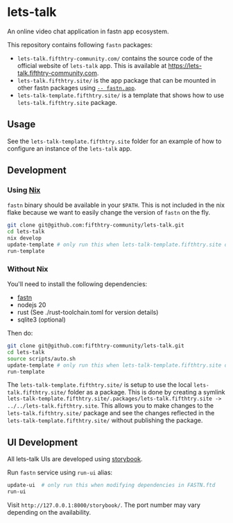 # lets-talk

An online video chat application in fastn app ecosystem.

This repository contains following `fastn` packages:
- `lets-talk.fifthtry-community.com/` contains the source code of the official website of `lets-talk` app. This is available at https://lets-talk.fifthtry-community.com.
- `lets-talk.fifthtry.site/` is the app package that can be mounted in other fastn packages using [`-- fastn.app`](https://fastn.com/app/).
- `lets-talk-template.fifthtry.site/` is a template that shows how to use `lets-talk.fifthtry.site` package.

## Usage

See the `lets-talk-template.fifthtry.site` folder for an example of how to
configure an instance of the `lets-talk` app.

## Development

### Using [Nix](https://nixos.org/)

`fastn` binary should be available in your `$PATH`. This is not included in the
nix flake because we want to easily change the version of `fastn` on the fly.

```sh
git clone git@github.com:fifthtry-community/lets-talk.git
cd lets-talk
nix develop
update-template # only run this when lets-talk-template.fifthtry.site dependencies are modified
run-template
```

### Without Nix

You'll need to install the following dependencies:
- [fastn](https://fastn.com/install/)
- nodejs 20
- rust (See ./rust-toolchain.toml for version details)
- sqlite3 (optional)

Then do:

```sh
git clone git@github.com:fifthtry-community/lets-talk.git
cd lets-talk
source scripts/auto.sh
update-template # only run this when lets-talk-template.fifthtry.site dependencies are modified
run-template
```

The `lets-talk-template.fifthtry.site/` is setup to use the local `lets-talk.fifthtry.site/` folder as a package.
This is done by creating a symlink `lets-talk-template.fifthtry.site/.packages/lets-talk.fifthtry.site -> ../../lets-talk.fifthtry.site`.
This allows you to make changes to the `lets-talk.fifthtry.site/` package and see the changes reflected in the `lets-talk-template.fifthtry.site/` without publishing the package.

## UI Development

All lets-talk UIs are developed using [storybook](https://design-system.fifthtry.site/introduction/storybook/).

Run `fastn` service using `run-ui` alias: 

```sh
update-ui  # only run this when modifying dependencies in FASTN.ftd
run-ui
```

Visit `http://127.0.0.1:8000/storybook/`. The port number may vary depending on the availability.
